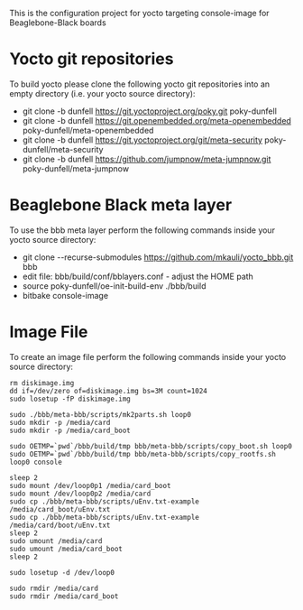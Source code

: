 This is the configuration project for yocto targeting console-image for Beaglebone-Black boards

# Yocto git repositories

To build yocto please clone the following yocto git repositories into an empty directory (i.e. your yocto source directory):

* git clone -b dunfell https://git.yoctoproject.org/poky.git poky-dunfell
* git clone -b dunfell https://git.openembedded.org/meta-openembedded poky-dunfell/meta-openembedded
* git clone -b dunfell https://git.yoctoproject.org/git/meta-security poky-dunfell/meta-security
* git clone -b dunfell https://github.com/jumpnow/meta-jumpnow.git poky-dunfell/meta-jumpnow

# Beaglebone Black meta layer

To use the bbb meta layer perform the following commands inside your yocto source directory:

* git clone --recurse-submodules https://github.com/mkauli/yocto_bbb.git bbb
* edit file: bbb/build/conf/bblayers.conf  - adjust the HOME path
* source poky-dunfell/oe-init-build-env ./bbb/build
* bitbake console-image

# Image File

To create an image file perform the following commands inside your yocto source directory:

```
rm diskimage.img
dd if=/dev/zero of=diskimage.img bs=3M count=1024
sudo losetup -fP diskimage.img

sudo ./bbb/meta-bbb/scripts/mk2parts.sh loop0
sudo mkdir -p /media/card
sudo mkdir -p /media/card_boot

sudo OETMP=`pwd`/bbb/build/tmp bbb/meta-bbb/scripts/copy_boot.sh loop0
sudo OETMP=`pwd`/bbb/build/tmp bbb/meta-bbb/scripts/copy_rootfs.sh loop0 console

sleep 2
sudo mount /dev/loop0p1 /media/card_boot
sudo mount /dev/loop0p2 /media/card
sudo cp ./bbb/meta-bbb/scripts/uEnv.txt-example /media/card_boot/uEnv.txt
sudo cp ./bbb/meta-bbb/scripts/uEnv.txt-example /media/card/boot/uEnv.txt
sleep 2
sudo umount /media/card
sudo umount /media/card_boot
sleep 2

sudo losetup -d /dev/loop0

sudo rmdir /media/card
sudo rmdir /media/card_boot
```
